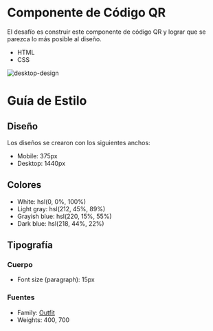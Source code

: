 # Componente de Código QR

El desafío es construir este componente de código QR y lograr que se parezca lo más posible al diseño.

- HTML
- CSS

![desktop-design](https://user-images.githubusercontent.com/112582420/188211892-7ce81e86-0944-4c9b-8436-31cf980037dc.jpg)

# Guía de Estilo

## Diseño

Los diseños se crearon con los siguientes anchos:

- Mobile: 375px
- Desktop: 1440px

## Colores

- White: hsl(0, 0%, 100%)
- Light gray: hsl(212, 45%, 89%)
- Grayish blue: hsl(220, 15%, 55%)
- Dark blue: hsl(218, 44%, 22%)

## Tipografía

### Cuerpo

- Font size (paragraph): 15px

### Fuentes

- Family: [Outfit](https://fonts.google.com/specimen/Outfit)
- Weights: 400, 700
